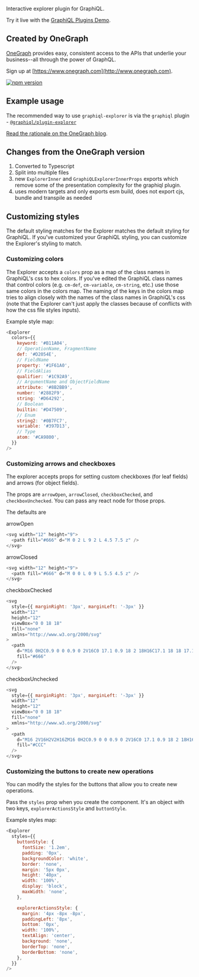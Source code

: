 Interactive explorer plugin for GraphiQL.

Try it live with the [GraphiQL Plugins Demo](https://graphiql-test.netlify.app/webpack).

## Created by OneGraph

[OneGraph](https://www.onegraph.com) provides easy, consistent access to the APIs that underlie your business--all through the power of GraphQL.

Sign up at [https://www.onegraph.com](http://www.onegraph.com).

[![npm version](http://img.shields.io/npm/v/graphiql-explorer.svg?style=flat)](https://npmjs.org/package/graphiql-explorer 'View this project on npm')

## Example usage

The recommended way to use `graphiql-explorer` is via the `graphiql` plugin - [`@graphiql/plugin-explorer`](../graphiql-plugin-explorer/)

[Read the rationale on the OneGraph blog](https://www.onegraph.com/blog/2019/01/24/How_OneGraph_onboards_users_new_to_GraphQL.html).

## Changes from the OneGraph version

1. Converted to Typescript
2. Split into multiple files
3. new `ExplorerInner` and `GraphiQLExplorerInnerProps` exports which remove some of the presentation complexity for the graphiql plugin.
4. uses modern targets and only exports esm build, does not export cjs, bundle and transpile as needed

## Customizing styles

The default styling matches for the Explorer matches the default styling for GraphiQL. If you've customized your GraphiQL styling, you can customize the Explorer's styling to match.

### Customizing colors

The Explorer accepts a `colors` prop as a map of the class names in GraphiQL's css to hex colors. If you've edited the GraphiQL class names that control colors (e.g. `cm-def`, `cm-variable`, `cm-string`, etc.) use those same colors in the colors map. The naming of the keys in the colors map tries to align closely with the names of the class names in GraphiQL's css (note that the Explorer can't just apply the classes because of conflicts with how the css file styles inputs).

Example style map:

```javascript
<Explorer
  colors={{
    keyword: '#B11A04',
    // OperationName, FragmentName
    def: '#D2054E',
    // FieldName
    property: '#1F61A0',
    // FieldAlias
    qualifier: '#1C92A9',
    // ArgumentName and ObjectFieldName
    attribute: '#8B2BB9',
    number: '#2882F9',
    string: '#D64292',
    // Boolean
    builtin: '#D47509',
    // Enum
    string2: '#0B7FC7',
    variable: '#397D13',
    // Type
    atom: '#CA9800',
  }}
/>
```

### Customizing arrows and checkboxes

The explorer accepts props for setting custom checkboxes (for leaf fields) and arrows (for object fields).

The props are `arrowOpen`, `arrowClosed`, `checkboxChecked`, and `checkboxUnchecked`. You can pass any react node for those props.

The defaults are

arrowOpen

```javascript
<svg width="12" height="9">
  <path fill="#666" d="M 0 2 L 9 2 L 4.5 7.5 z" />
</svg>
```

arrowClosed

```javascript
<svg width="12" height="9">
  <path fill="#666" d="M 0 0 L 0 9 L 5.5 4.5 z" />
</svg>
```

checkboxChecked

```javascript
<svg
  style={{ marginRight: '3px', marginLeft: '-3px' }}
  width="12"
  height="12"
  viewBox="0 0 18 18"
  fill="none"
  xmlns="http://www.w3.org/2000/svg"
>
  <path
    d="M16 0H2C0.9 0 0 0.9 0 2V16C0 17.1 0.9 18 2 18H16C17.1 18 18 17.1 18 16V2C18 0.9 17.1 0 16 0ZM16 16H2V2H16V16ZM14.99 6L13.58 4.58L6.99 11.17L4.41 8.6L2.99 10.01L6.99 14L14.99 6Z"
    fill="#666"
  />
</svg>
```

checkboxUnchecked

```javascript
<svg
  style={{ marginRight: '3px', marginLeft: '-3px' }}
  width="12"
  height="12"
  viewBox="0 0 18 18"
  fill="none"
  xmlns="http://www.w3.org/2000/svg"
>
  <path
    d="M16 2V16H2V2H16ZM16 0H2C0.9 0 0 0.9 0 2V16C0 17.1 0.9 18 2 18H16C17.1 18 18 17.1 18 16V2C18 0.9 17.1 0 16 0Z"
    fill="#CCC"
  />
</svg>
```

### Customizing the buttons to create new operations

You can modify the styles for the buttons that allow you to create new operations.

Pass the `styles` prop when you create the component. It's an object with two keys, `explorerActionsStyle` and `buttonStyle`.

Example styles map:

```javascript
<Explorer
  styles={{
    buttonStyle: {
      fontSize: '1.2em',
      padding: '0px',
      backgroundColor: 'white',
      border: 'none',
      margin: '5px 0px',
      height: '40px',
      width: '100%',
      display: 'block',
      maxWidth: 'none',
    },

    explorerActionsStyle: {
      margin: '4px -8px -8px',
      paddingLeft: '8px',
      bottom: '0px',
      width: '100%',
      textAlign: 'center',
      background: 'none',
      borderTop: 'none',
      borderBottom: 'none',
    },
  }}
/>
```
